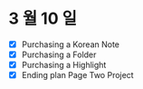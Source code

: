 # 3 월 10 일

- [x] Purchasing a Korean Note
- [x] Purchasing a Folder
- [x] Purchasing a Highlight
- [x] Ending plan Page Two Project
